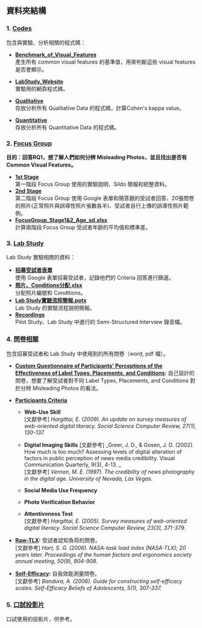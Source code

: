 ## 資料夾結構

### 1. **[Codes](./Codes)**  
包含與實驗、分析相關的程式碼：
  - **[Benchmark_of_Visual_Features](./Codes/Benchmark_of_Visual_Features)**  
    產生所有 common visual features 的基準值，用來判斷這些 visual features 是否會顯示。  
  
  - **[LabStudy_Website](./Codes/LabStudy_Website)**  
    實驗用的網頁程式碼。
  
  - **[Qualitative](./Codes/Qualitative)**  
    存放分析所有 Qualitative Data 的程式碼，計算Cohen's kappa value。
  
  - **[Quantitative](./Codes/Quantitative)**  
    存放分析所有 Quantitative Data 的程式碼。



### 2. **[Focus Group](./Focus%20Group)**  
 **目的：回答RQ1，想了解人們如何分辨 Misleading Photos，並且找出是否有 Common Visual Features。**
  - **[1st Stage](./Focus%20Group/1st%20Stage)**  
    第一階段 Focus Group 使用的實驗說明、Sildo 簡報和統整資料。
  - **[2nd Stage](./Focus%20Group/2nd%20Stage)**  
    第二階段 Focus Group 使用 Google 表單和簡答題的受試者回答、20張問卷的照片(正常照片與誤導性照片張數各半)、受試者自行上傳的誤導性照片範例。
  - **[FocusGroup_Stage1&2_Age_sd.xlsx](./Focus%20Group/FocusGroup_Stage1&2_Age_sd.xlsx)**  
    計算兩階段 Focus Group 受試者年齡的平均值和標準差。

### 3. **[Lab Study](./Lab%20Study)**  
Lab Study 實驗相關的資料：
  - **[招募受試者表單](./Lab%20Study/招募受試者表單)**  
    使用 Google 表單招募受試者，記錄他們的 Criteria 回答進行篩選。
  - **[照片、Conditions分配.xlsx](./Lab%20Study/照片、Conditions分配.xlsx)**  
    分配照片編號和 Conditions。
  - **[Lab Study實驗流程簡報.pptx](./Lab%20Study/Lab%20Study實驗流程簡報.pptx)**  
    Lab Study 的實驗流程說明簡報。
  - **[Recordings](./Lab%20Study/Recordings)**  
    Pilot Study、Lab Study 中進行的 Semi-Structured Interview 錄音檔。

    
### 4. **[問卷相關](./問卷相關)**  
包含招募受試者和 Lab Study 中使用到的所有問卷（word, pdf 檔）。
  - **[Custom Questionnaire of Participants' Perceptions of the Effectiveness of Label Types, Placements, and Conditions](./問卷相關/Custom%20Questionnaire%20of%20Participants'%20Perceptions%20of%20the%20Effectiveness%20of%20Label%20Types,%20Placements,%20and%20Conditions.pdf):**  自己設計的問卷，想要了解受試者對不同 Label Types, Placements, and Conditions 對於分辨 Misleading Photos 的看法。
    
  - **[Participants Criteria](./問卷相關/Participants%20Criteria.pdf)**
    - **Web-Use Skill**  
    [文獻參考] _Hargittai, E. (2009). *An update on survey measures of web-oriented digital literacy.* Social Science Computer Review, 27(1), 130-137._

    - **Digital Imaging Skills** 
    [文獻參考] _Greer, J. D., & Gosen, J. D. (2002). How much is too much? Assessing levels of digital alteration of factors in public perception of news media credibility. Visual Communication Quarterly, 9(3), 4-13. _  
    [文獻參考] _Vernon, M. E. (1997). The credibility of news photography in the digital age. University of Nevada, Las Vegas._

    - **Social Media Use Frequency** 

    - **Photo Verification Behavior**  

    - **Attentiveness Test**  
    [文獻參考] _Hargittai, E. (2005). *Survey measures of web-oriented digital literacy.* Social Science Computer Review, 23(3), 371-379._

  - **[Raw-TLX](./問卷相關/Raw-TLX.pdf):** 受試者認知負荷的問卷。  
    [文獻參考] _Hart, S. G. (2006). *NASA-task load index (NASA-TLX); 20 years later.* Proceedings of the human factors and ergonomics society annual meeting, 50(9), 904-908._

  - **[Self-Efficacy](./問卷相關/Self-Efficacy.pdf):** 自我效能測量問卷。  
    [文獻參考] _Bandura, A. (2006). *Guide for constructing self-efficacy scales.* Self-Efficacy Beliefs of Adolescents, 5(1), 307-337._

### 5. **[口試投影片](./口試投影片)**  
口試使用的投影片，供參考。
